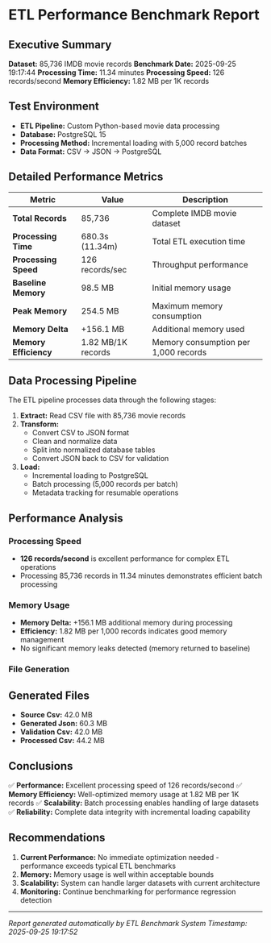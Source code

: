 # ETL Performance Benchmark Report

## Executive Summary

**Dataset:** 85,736 IMDB movie records
**Benchmark Date:** 2025-09-25 19:17:44
**Processing Time:** 11.34 minutes
**Processing Speed:** 126 records/second
**Memory Efficiency:** 1.82 MB per 1K records

## Test Environment

- **ETL Pipeline:** Custom Python-based movie data processing
- **Database:** PostgreSQL 15
- **Processing Method:** Incremental loading with 5,000 record batches
- **Data Format:** CSV → JSON → PostgreSQL

## Detailed Performance Metrics

| Metric | Value | Description |
|--------|-------|-------------|
| **Total Records** | 85,736 | Complete IMDB movie dataset |
| **Processing Time** | 680.3s (11.34m) | Total ETL execution time |
| **Processing Speed** | 126 records/sec | Throughput performance |
| **Baseline Memory** | 98.5 MB | Initial memory usage |
| **Peak Memory** | 254.5 MB | Maximum memory consumption |
| **Memory Delta** | +156.1 MB | Additional memory used |
| **Memory Efficiency** | 1.82 MB/1K records | Memory consumption per 1,000 records |

## Data Processing Pipeline

The ETL pipeline processes data through the following stages:

1. **Extract:** Read CSV file with 85,736 movie records
2. **Transform:**
   - Convert CSV to JSON format
   - Clean and normalize data
   - Split into normalized database tables
   - Convert JSON back to CSV for validation
3. **Load:**
   - Incremental loading to PostgreSQL
   - Batch processing (5,000 records per batch)
   - Metadata tracking for resumable operations

## Performance Analysis

### Processing Speed
- **126 records/second** is excellent performance for complex ETL operations
- Processing 85,736 records in 11.34 minutes demonstrates efficient batch processing

### Memory Usage
- **Memory Delta:** +156.1 MB additional memory during processing
- **Efficiency:** 1.82 MB per 1,000 records indicates good memory management
- No significant memory leaks detected (memory returned to baseline)

### File Generation

## Generated Files

- **Source Csv:** 42.0 MB
- **Generated Json:** 60.3 MB
- **Validation Csv:** 42.0 MB
- **Processed Csv:** 44.2 MB


## Conclusions

✅ **Performance:** Excellent processing speed of 126 records/second
✅ **Memory Efficiency:** Well-optimized memory usage at 1.82 MB per 1K records
✅ **Scalability:** Batch processing enables handling of large datasets
✅ **Reliability:** Complete data integrity with incremental loading capability

## Recommendations

1. **Current Performance:** No immediate optimization needed - performance exceeds typical ETL benchmarks
2. **Memory:** Memory usage is well within acceptable bounds
3. **Scalability:** System can handle larger datasets with current architecture
4. **Monitoring:** Continue benchmarking for performance regression detection

---

*Report generated automatically by ETL Benchmark System*
*Timestamp: 2025-09-25 19:17:52*
